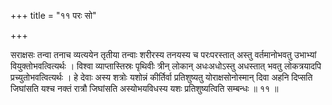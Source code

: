 +++
title = "११ परः सो"

+++

सराक्षसः तन्वा तनाच व्यत्ययेन तृतीया तन्वाः शरीरस्य तनयस्य च परःपरस्तात् अस्तु वर्तमानोभवतु उभाभ्यां वियुक्तोभवत्वित्यर्थः । विश्वा व्याप्तास्तिस्रः पृथिवीः त्रीन् लोकान् अधःअधोऽस्तु अधस्तात् भवतु लोकत्रयादपि प्रच्युतोभवत्वित्यर्थः । हे देवाः अस्य शत्रोः यशोन्नं कीर्तिर्वा प्रतिशुष्यतु योराक्षसोनोस्मान् दिवा अहनि दिप्सति जिघांसति यश्च नक्तं रात्रौ जिघांसति अस्योभयविधस्य यशः प्रतिशुष्यत्विति सम्बन्धः ॥ ११ ॥